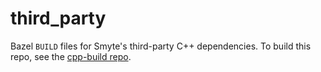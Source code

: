 # third_party

Bazel `BUILD` files for Smyte's third-party C++ dependencies. To build this repo, see the [cpp-build repo](https://github.com/smyte/cpp-build).